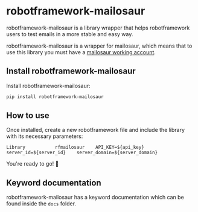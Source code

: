 # robotframework-mailosaur

robotframework-mailosaur is a library wrapper that helps robotframework users to test emails in a more stable and easy way.

robotframework-mailosaur is a wrapper for mailosaur, which means that to use this library you must have a [mailosaur working account](https://mailosaur.com/).

## Install robotframework-mailosaur

Install robotframework-mailosaur:

```bash
pip install robotframework-mailosaur
```

## How to use 

Once installed, create a new robotframework file and include the library with its necessary parameters:

```robotframework
Library           rfmailosaur    API_KEY=${api_key}    server_id=${server_id}    server_domain=${server_domain}
```

You're ready to go! 🎉

## Keyword documentation

robotframework-mailosaur has a keyword documentation which can be found inside the `docs` folder.

